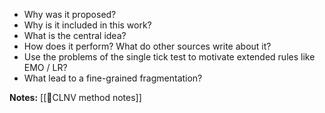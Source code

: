 - Why was it proposed?
- Why is it included in this work?
- What is the central idea?
- How does it perform? What do other sources write about it?
- Use the problems of the single tick test to motivate extended rules like EMO / LR?
- What lead to a fine-grained  fragmentation?

**Notes:**
[[🔢CLNV method notes]]